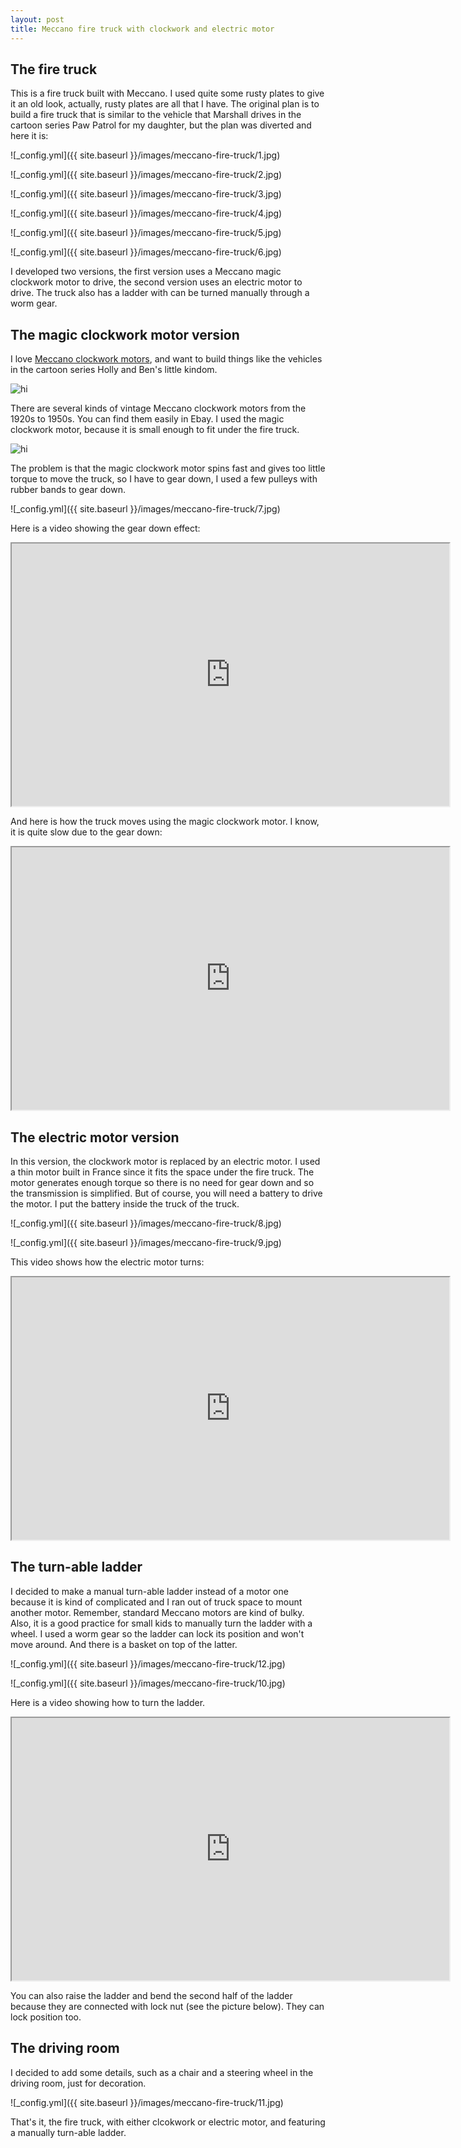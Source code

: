 ```yaml
---
layout: post
title: Meccano fire truck with clockwork and electric motor
---
```


## The fire truck

This is a fire truck built with Meccano. I used quite some rusty plates to give it an old look, actually, rusty plates
are all that I have. The original plan is to build a fire truck that is similar to the vehicle that Marshall drives
in the cartoon series Paw Patrol for my daughter, but the plan was diverted and here it is:


![_config.yml]({{ site.baseurl }}/images/meccano-fire-truck/1.jpg)

![_config.yml]({{ site.baseurl }}/images/meccano-fire-truck/2.jpg)

![_config.yml]({{ site.baseurl }}/images/meccano-fire-truck/3.jpg)

![_config.yml]({{ site.baseurl }}/images/meccano-fire-truck/4.jpg)

![_config.yml]({{ site.baseurl }}/images/meccano-fire-truck/5.jpg)

![_config.yml]({{ site.baseurl }}/images/meccano-fire-truck/6.jpg)


I developed two versions, the first version uses a Meccano magic clockwork motor to drive, the
second version uses an electric motor to drive. The truck also has a ladder with can be turned manually through a
worm gear.

## The magic clockwork motor version

I love [Meccano clockwork motors](https://www.google.co.uk/search?q=Meccano+clockwork+motors&source=lnms&tbm=isch&sa=X), and want to build things like the vehicles in the cartoon series Holly and Ben's little
kindom.



<img src="https://images-na.ssl-images-amazon.com/images/I/81Pb1J1yr2L._SL1500_.jpg" alt="hi" class="inline"/>

There are several kinds of vintage Meccano clockwork motors from the 1920s to 1950s. You can find them easily in Ebay.
I used the magic clockwork motor, because it is small enough to fit under the fire truck.

<img src="http://meccanoman.co.uk/catalog/images/products/large/CWMM.jpg" alt="hi" class="inline"/>

The problem is that the magic clockwork motor spins fast and gives too little torque to move the truck, so I have to
gear down, I used a few pulleys with rubber bands to gear down.

![_config.yml]({{ site.baseurl }}/images/meccano-fire-truck/7.jpg)

Here is a video showing the gear down effect:


<iframe width="700" height="420" src="http://www.youtube.com/embed/PTzgtIl1XvI?color=white&theme=light"></iframe>

And here is how the truck moves using the magic clockwork motor. I know, it is quite slow due to the gear down:

<iframe width="700" height="420" src="http://www.youtube.com/embed/q4DZr1qTzWk?color=white&theme=light"></iframe>

## The electric motor version

In this version, the clockwork motor is replaced by an electric motor. I used a thin motor built in France since it
fits the space under the fire truck. The motor generates enough torque so there is no need for gear down and so
the transmission is simplified. But of course, you will need a battery to drive the motor. I put the battery inside
the truck of the truck.

![_config.yml]({{ site.baseurl }}/images/meccano-fire-truck/8.jpg)

![_config.yml]({{ site.baseurl }}/images/meccano-fire-truck/9.jpg)

This video shows how the electric motor turns:

<iframe width="700" height="420" src="http://www.youtube.com/embed/s-hpwPHL6mY?color=white&theme=light"></iframe>


## The turn-able ladder
I decided to make a manual turn-able ladder instead of a motor one because it is kind of complicated and I ran out
of truck space to mount another motor. Remember, standard Meccano motors are kind of bulky. Also, it is a good
practice for small kids to manually turn the ladder with a wheel. I used a worm gear so the ladder can lock its
position and won't move around. And there is a basket on top of the latter.

![_config.yml]({{ site.baseurl }}/images/meccano-fire-truck/12.jpg)

![_config.yml]({{ site.baseurl }}/images/meccano-fire-truck/10.jpg)

Here is a video showing how to turn the ladder.

<iframe width="700" height="420" src="http://www.youtube.com/embed/pHx28vtOcYM?color=white&theme=light"></iframe>

You can also raise the ladder and bend the second half of the ladder because they are connected with lock nut (see the
picture below). They can lock position too.

## The driving room
I decided to add some details, such as a chair and a steering wheel in the driving room, just for decoration.

![_config.yml]({{ site.baseurl }}/images/meccano-fire-truck/11.jpg)


That's it, the fire truck, with either clcokwork or electric motor, and featuring a manually turn-able ladder.




